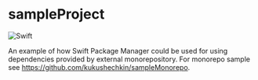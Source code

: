 # sampleProject

![Swift](https://github.com/kukushechkin/sampleProject/workflows/Swift/badge.svg?branch=master)

An example of how Swift Package Manager could be used for using dependencies provided by external monorepository. For monorepo sample see https://github.com/kukushechkin/sampleMonorepo.
